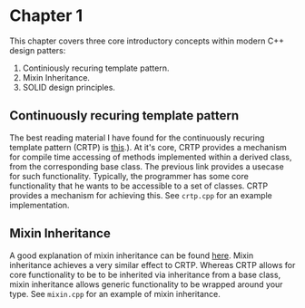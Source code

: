 # Chapter 1

This chapter covers three core introductory concepts within modern C++ design patters:
1. Continiously recuring template pattern.
2. Mixin Inheritance.
3. SOLID design principles.

## Continuously recuring template pattern

The best reading material I have found for the continuously recuring template pattern (CRTP) is [this](https://www.fluentcpp.com/2017/05/16/what-the-crtp-brings-to-code/#:~:text=The%20purpose%20is%20to%20use,the%20situation%20is%20radically%20different.&text=Rather%2C%20it%20is%20the%20other,such%20as%20getValue%20and%20setValue%20).). At it's core, CRTP provides a mechanism for compile time accessing of methods implemented within a derived class, from the corresponding base class. The previous link provides a usecase for such functionality. Typically, the programmer has some core functionality that he wants to be accessible to a set of classes. CRTP provides a mechanism for achieving this. See `crtp.cpp` for an example implementation.

## Mixin Inheritance

A good explanation of mixin inheritance can be found [here](https://www.fluentcpp.com/2017/12/12/mixin-classes-yang-crtp/). Mixin inheritance achieves a very similar effect to CRTP. Whereas CRTP allows for core functionality to be to be inherited via inheritance from a base class, mixin inheritance allows generic functionality to be wrapped around your type. See `mixin.cpp` for an example of mixin inheritance.
